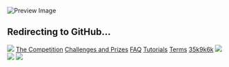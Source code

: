 ![Preview Image](https://framerusercontent.com/images/HBA5vNT8jvHlhjxkuAYiRS2WLWE.jpg)
## Redirecting to GitHub…
[![](https://framerusercontent.com/images/aPtLvraX9agw6nlGOAOwxlRHtKI.svg)](https://www.langflow.org/aidevs-india/<../old-home>)
[The Competition](https://www.langflow.org/aidevs-india/<../aidevs-india>)
[Challenges and Prizes](https://www.langflow.org/aidevs-india/<./challenges>)
[FAQ](https://www.langflow.org/aidevs-india/<./faq>)
[Tutorials](https://www.langflow.org/aidevs-india/<./tutorials>)
[Terms](https://www.langflow.org/aidevs-india/<../>)
[35k](https://www.langflow.org/aidevs-india/<https:/bit.ly/langflow>)[9k](https://www.langflow.org/aidevs-india/<https:/bit.ly/langflow-discord>)[6k](https://www.langflow.org/aidevs-india/<https:/twitter.com/langflow_ai>)
[![](https://framerusercontent.com/images/aPtLvraX9agw6nlGOAOwxlRHtKI.svg)](https://www.langflow.org/aidevs-india/<../old-home>)
[![](https://framerusercontent.com/images/aPtLvraX9agw6nlGOAOwxlRHtKI.svg)](https://www.langflow.org/aidevs-india/<../old-home>)
![](https://framerusercontent.com/images/XsXHkHpEp361famMUwzS6j9QHo.png)
